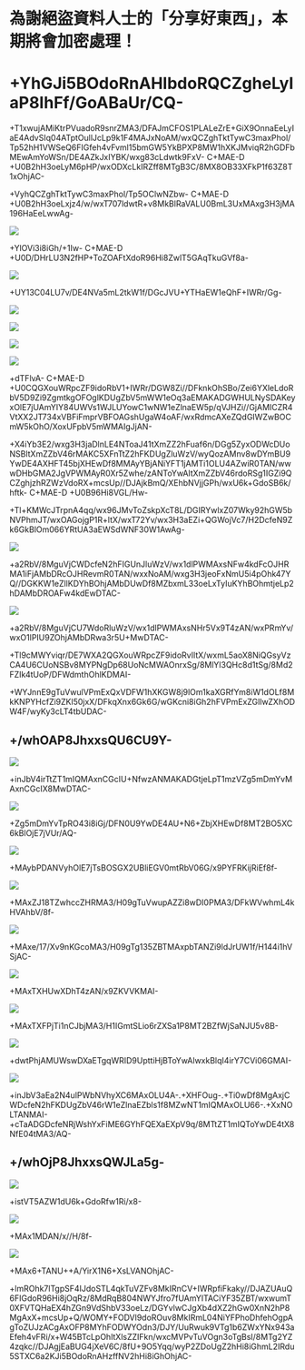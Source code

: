 # 為謝絕盜資料人士的「分享好東西」，本期將會加密處理！
# +YhGJi5BOdoRnAHIbdoRQCZgheLyIaP8IhFf/GoABaUr/CQ-
+T1xwujAMiKtrPVuadoR9snrZMA3/DFAJmCFOS1PLALeZrE+GiX9OnnaEeLyIaE4AdvSIq04ATptOullJcLp9k1F4MAJxNoAM/wxQCZghTktTywC3maxPhol/Tp52hH1VWSeQ6FIGfeh4vFvml15bmGW5YkBPXP8MW1hXKJMviqR2hGDFbMEwAmYoWSn/DE4AZkJxIYBK/wxg83cLdwtk9FxV- C+MAE-D +U0B2hH3oeLyM6pHP/wxODXcLkIRZff8MTgB3C/8MX8OB33XFkP1f63Z8T1xOhjAC-

+VyhQCZghTktTywC3maxPhol/Tp5OClwNZbw- C+MAE-D +U0B2hH3oeLxjz4/w/wxT707ldwtR+v8MkBlRaVALU0BmL3UxMAxg3H3jMA196HaEeLwwAg-

![](https://img.vim-cn.com/fc/51bf0ebece852b1a7f3f9c6bdb49c8862f0352.jpg)

+YlOVi3i8iGh/+1Iw- C+MAE-D +U0D/DHrLU3N2fHP+ToZOAFtXdoR96Hi8ZwlT5GAqTkuGVf8a-

![](https://img.vim-cn.com/c6/788fc9fc5ef6779044fa61f86000ed2190f2cc.jpg)

+UY13C04LU7v/DE4NVa5mL2tkW1f/DGcJVU+YTHaEW1eQhF+IWRr/Gg-

![](https://img.vim-cn.com/13/db448f8fc978021f3e7a8b4b718b7d55bfcbf4.png)

![](https://img.vim-cn.com/f8/2c05725f71e66d50cc0a7c98f3995f7aa5a1b9.png)

![](https://img.vim-cn.com/17/4f86e24e1216cad990524fe0aae3ec01a215f2.png)

![](https://img.vim-cn.com/af/a7bad481e9f92dff19d11ca435c829f3cba5bf.png)

+dTFlvA- C+MAE-D +U0CQGXouWRpcZF9idoRbV1+IWRr/DGW8Zi//DFknkOhSBo/Zei6YXleLdoRbV5D9Zi9ZgmtkgOFOglKDUgZbV5mWW1eOq3aEMAKADGWHULNySDAKeyxOlE7jUAmYIY84UWVs1WJLUYowC1wNW1eZlnaEW5p/qVJHZi//GjAMICZR4VtXX2JT734xVBFiFmprVBFOAGshUgaW4oAF/wxRdmcAXeZQdGIWZwBOCmW5kOhO/XoxUFpbV5mWMAIgJjAN-

+X4iYb3E2/wxg3H3jaDlnLE4NToaJ41tXmZZ2hFuaf6n/DGg5ZyxODWcDUoNSBltXmZZbV46rMAKC5XFnTtZ2hFKDUgZluWzV/wyQozAMnv8wDYmBU9YwDE4AXHFT45bjXHEwDf8MMAyYBjANiYFT1jAMTi1OLU4AZwiR0TAN/wwwDHbGMA2JgVPWMAyR0Xr5Zwhe/zANToYwAltXmZZbV46rdoRSg1IGZi9QCZghjzhRZWzVdoRX+mcsUp//DJAjkBmQ/XEhbNVjjGPh/wxU6k+GdoSB6k/hftk- C+MAE-D +U0B96Hi8VGL/Hw-

+Tl+KMWcJTrpnA4qq/wx96JMvToZskpXcT8L/DGIRYwlxZ07Wky92hGW5bNVPhmJT/wxOAGojgP1R+ltX/wxT72Yv/wx3H3aEZi+QGWojVc7/H2DcfeN9Zk6GkBlOm066YRtUA3aEWSdWNF30W1AwAg-

![](https://img.vim-cn.com/22/3fb2e2615569f2e2dbee0a2f8b609fc751fd8d.png)

+a2RbV/8MguVjCWDcfeN2hFIGUnJluWzV/wx1dlPWMAxsNFw4kdFcOJHRMA1iFjAMbDRcOJHRevmR0TAN/wxxNoAM/wxg3H3jeoFxNmU5i4pOhk47YQ//DGKKW1eZllKDYhBOhjAMbDUwDf8MZbxmL33oeLxTyIuKYhBOhmtjeLp2hDAMbDROAFw4kdEwDTAC-

![](https://img.vim-cn.com/ee/aa8fa628ecf007770461887bf3b7a52f08a1b8.png)

+a2RbV/8MguVjCU7WdoRluWzV/wx1dlPWMAxsNHr5Vx9T4zAN/wxPRmYv/wxO1lPIU9ZOhjAMbDRwa3r5U+MwDTAC-

+Tl9cMWYviqr/DE7WXA2QGXouWRpcZF9idoRvIltX/wxmL5aoX8NiQGsyVzCA4U6CUoNSBv8MYPNgDp68UoNcMWAOnrxSg/8MlYl3QHc8d1tSg/8Md2FZIk4tUoP/DFWdmthOhlKDMAI-

+WYJnnE9gTuVwulVPmExQxVDFW1hXKGW8j9lOm1kaXGRfYm8iW1dOLf8MkKNPYHcfZi9ZKl50jxX/DFkqXnx6Gk6G/wGKcni8iGh2hFVPmExZGlIwZXhODW4F/wyKy3cLT4tbUDAC-

## +/whOAP8JhxxsQU6CU9Y-
![](https://img.vim-cn.com/9b/e3d00a5c4db55b9561a68715f24721239e2b3c.png)

+inJbV4irTtZT1mIQMAxnCGcIU+NfwzANMAKADGtjeLpT1mzVZg5mDmYvMAxnCGcIX8MwDTAC-

![](https://img.vim-cn.com/24/ae008738a0c8abb22d92f121c75a75ad1fac3f.png)

+Zg5mDmYvTpRO43i8iGj/DFN0U9YwDE4AU+N6+ZbjXHEwDf8MT2BO5XC6kBlOjE7jVUr/AQ-

![](https://img.vim-cn.com/37/fee2de2dc54419799ab2221572c27aa6e1b85b.png)

+MAybPDANVyhOlE7jTsBOSGX2UBliEGV0mtRbV06G/x9PYFRKijRiEf8f-

![](https://img.vim-cn.com/37/0a0f7f00656507f87850b1180625285355dd5a.png)

+MAxZJ18TZwhccZHRMA3/H09gTuVwupAZZi8wDI0PMA3/DFkWVwhmL4kHVAhbV/8f-

![](https://img.vim-cn.com/55/d1ab300cbc0e1d4cdbbe5e53898e566abc9c79.png)

+MAxe/17/Xv9nKGcoMA3/H09gTg135ZBTMAxpbTANZi9ldJrUW1f/H144i1hVSjAC-

![](https://img.vim-cn.com/96/a14c9bbc5dfed2e676ce8618db53b70294cc53.png)

+MAxTXHUwXDhT4zAN/x9ZKVVKMAI-

![](https://img.vim-cn.com/36/d4f1b32d416f38f6c07e4d4fcafa54db0aced3.png)

+MAxTXFPjTi1nCJbjMA3/H1IGmtSLio6rZXSa1P8MT2BZfWjSaNJU5v8B-

![](https://img.vim-cn.com/6e/1a6ff6e00304ce82d8a1fc9f840a19fac35be0.png)

+dwtPhjAMUWswDXaETgqWRID9UpttiHjBToYwAlwxkBlqI4irY7CVi06GMAI-

![](https://img.vim-cn.com/71/0a9e3d28e68b708c256de1edcd1ef9c50a8c22.png)

+inJbV3aEa2N4ulPWbNVhyXC6MAxOLU4A-.+XHFOug-.+Ti0wDf8MgAxjCWDcfeN2hFKDUgZbV46rW1eZlnaEZbls1f8MZwNT1mIQMAxOLU66-.+XxNOLTANMAI- +cTaADGDcfeNRjWshYxFiME6GYhFQEXaEXpV9q/8MTtZT1mIQToYwDE4tX8NfE04tMA3/AQ-

## +/whOjP8JhxxsQWJLa5g-
![](https://img.vim-cn.com/33/cba93dd53034e8e552124f270676076bfbbd68.png)

+istVT5AZW1dU6k+GdoRfw1Ri/x8-

![](https://img.vim-cn.com/61/577fed69ed60d6cf05742633660541deee3f98.png)

+MAx1MDAN/x//H/8f-

![](https://img.vim-cn.com/24/11257639e850de79018c987adbdd3144a1faad.png)

+MAx6+TANU++A/YirX1N6+XsLVANOhjAC-

+lmROhk7lTgpSF4IJdoSTL4qkTuVZFv8MkIRnCV+IWRpfiFkaky//DJAZUAuQ6FIGdoR96Hi8jOqRz/8MdRqB804NWYJfro7fUAmYITACiYF35ZBT/wxwumT0XFVTQHaEX4hZGn9VdShbV33oeLz/DGYvlwCJgXb4dXZ2hGw0XnN2hP8MgAxX+mcsUp+Q/WOMY+FODVl9doROuv8MkIRmL04NiYFPhoDhfehOgpAgToZUJzACgAxOFP8MYhFODWYOdn3/DJY/UuRwuk9VTg1b6ZWxYNx943aEfeh4vFRi/x+W45BTcLpOhltXlsZZIFkn/wxcMVPvTuVOgn3oTgBsI/8MTg2YZ4zqkc//DJAgjEaBUG4jXeV6C/8fU+9O5Yqq/wyP2ZDoUgZ2hHi8iGhmL2IRdu5STXC6a2KJi5BOdoRnAHzffNV2hHi8iGhOhjAC-
